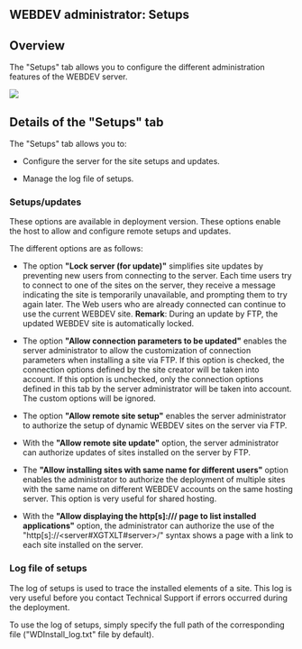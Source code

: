 


## WEBDEV administrator: Setups
			



<a name="NOTE1"></a>
<a name="NOTE1_1"></a>


## Overview
<a name="overview_ELTTEXTE000135"></a>
The "Setups" tab allows you to configure the different administration features of the WEBDEV server.

![](https://doc.pcsoft.fr/en-US/images/image.awp?langid=3&name=WDADMIN_Onglets%20-%20HC%20N%B0010.gif)


<a name="NOTE2"></a>
<a name="NOTE2_1"></a>


## Details of the "Setups" tab
<a name="details_the_setups_tab_ELTTEXTE000159"></a>
The "Setups" tab allows you to:

- Configure the server for the site setups and updates.

- Manage the log file of setups.



<a name="NOTE2_2"></a>


### Setups/updates
<a name="setupsupdates_ELTPARAGRAPHE000029"></a>

These options are available in deployment version. These options enable the host to allow and configure remote setups and updates.

The different options are as follows: 

- The option **"Lock server (for update)"** simplifies site updates by preventing new users from connecting to the server. Each time users try to connect to one of the sites on the server, they receive a message indicating the site is temporarily unavailable, and prompting them to try again later. The Web users who are already connected can continue to use the current WEBDEV site.
	**Remark**: During an update by FTP, the updated WEBDEV site is automatically locked.

- The option **"Allow connection parameters to be updated"** enables the server administrator to allow the customization of connection parameters when installing a site via FTP. If this option is checked, the connection options defined by the site creator will be taken into account. If this option is unchecked, only the connection options defined in this tab by the server administrator will be taken into account. The custom options will be ignored.

- The option **"Allow remote site setup"** enables the server administrator to authorize the setup of dynamic WEBDEV sites on the server via FTP.

- With the **"Allow remote site update"** option, the server administrator can authorize updates of sites installed on the server by FTP.

- The **"Allow installing sites with same name for different users"** option enables the administrator to authorize the deployment of multiple sites with the same name on different WEBDEV accounts on the same hosting server. This option is very useful for shared hosting. 

- With the **"Allow displaying the http[s]:/// page to list installed applications"** option, the administrator can authorize the use of the "http[s]://&lt;server#XGTXLT#server&gt;/" syntax shows a page with a link to each site installed on the server.  


<a name="NOTE2_5"></a>


### Log file of setups
<a name="log_file_setups_ELTPARAGRAPHE000084"></a>

The log of setups is used to trace the installed elements of a site. This log is very useful before you contact Technical Support if errors occurred during the deployment.

To use the log of setups, simply specify the full path of the corresponding file ("WDInstall_log.txt" file by default). 


